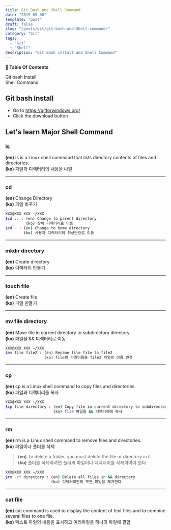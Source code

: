 ```yaml
---
title: Git Bash and Shell Command
date: "2019-09-08"
template: "post"
draft: false
slug: "/posts/git/git-bash-and-Shell-command/"
category: "Git"
tags:
  - "Git"
  - "Shell"
description: "Git Bash install and Shell Command"
---
```

<div id="toc">

**:link:  Table Of Contents**

- [Git bash Install](#git-bash-install)
- [Shell Command](#lets-learn-major-shell-command)

</div>

## Git bash Install

- Go to https://gitforwindows.org/
- Click the download button

## Let's learn Major Shell Command


### ls

__(en)__ ls is a Linux shell command that lists directory contents of files and directories.<br/>
__(ko)__ 파일과 디렉터리의 내용을 나열

<hr class="sub" />

### cd

__(en)__ Change Directory<br/>
__(ko)__ 파일 바꾸기

``` bash
XXX@XXX XXX ~/XXX
$cd .. : (en) Change to parent directory
         (ko) 상위 디렉터리로 이동
$cd ~ : (en) Change to home directory
        (ko) 사용자 디렉터리의 최상단으로 이동
```

<hr class="sub" />

### mkdir directory

__(en)__ Create directory<br/>
__(ko)__ 디렉터리 만들기

<hr class="sub" />

### touch file

__(en)__ Create file<br/>
__(ko)__ 파일 만들기

<hr class="sub" />

### mv file directory

__(en)__ Move file in current directory to subdirectory directory<br/>
__(ko)__ 파일을 && 디렉터리로 이동

``` bash
XXX@XXX XXX ~/XXX
$mv file file2 : (en) Rename file file to file2
                 (ko) file의 파일이름을 file2 파일로 이름 변경
```

<hr class="sub" />

### cp

__(en)__ cp is a Linux shell command to copy files and directories.<br/>
__(ko)__ 파일과 디렉터리를 복사

``` bash
XXX@XXX XXX ~/XXX
$cp file directory : (en) Copy file in current directory to subdirectory directory
                     (ko) file 파일을 && 디렉터리에 복사
```

<hr class="sub" />

### rm

__(en)__ rm is a Linux shell command to remove files and directories.<br/>
__(ko)__ 파일이나 폴더를 삭제

> __(en)__ To delete a folder, you must delete the file or directory in it.<br/>
__(ko)__ 폴더를 삭제하려면 폴더의 파일이나 디렉터리를 삭제하여야 한다

``` bash
XXX@XXX XXX ~/XXX
$rm -rf directory : (en) Delete all files in && directory
                    (ko) 디렉터리안의 모든 파일을 제거한다
```

<hr class="sub" />

### cat file

__(en)__ cat command is used to display the content of text files and to combine several files to one file.<br/>
__(ko)__ 텍스트 파일의 내용을 표시하고 여러파일을 하나의 파일에 결합